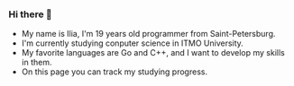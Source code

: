 ### Hi there 👋

- My name is Ilia, I'm 19 years old programmer from Saint-Petersburg.
- I'm currently studying conputer science in ITMO University.
- My favorite languages are Go and C++, and I want to develop my skills in them.
- On this page you can track my studying progress.
